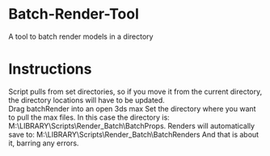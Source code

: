 # Batch-Render-Tool
A tool to batch render models in a directory

# Instructions
Script pulls from set directories, so if you move it from the current directory, the directory locations will have to be updated.  
Drag batchRender into an open 3ds max
Set the directory where you want to pull the max files.  In this case the directory is:  M:\LIBRARY\Scripts\Render_Batch\BatchProps.
Renders will automatically save to:  M:\LIBRARY\Scripts\Render_Batch\BatchRenders
And that is about it, barring any errors.  
